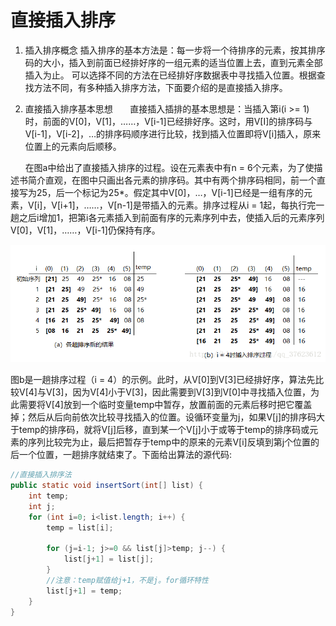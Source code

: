 # 直接插入排序

1. 插入排序概念
插入排序的基本方法是：每一步将一个待排序的元素，按其排序码的大小，插入到前面已经排好序的一组元素的适当位置上去，直到元素全部插入为止。
可以选择不同的方法在已经排好序数据表中寻找插入位置。根据查找方法不同，有多种插入排序方法，下面要介绍的是直接插入排序。

2. 直接插入排序基本思想
      直接插入插排的基本思想是：当插入第i(i >= 1)时，前面的V[0]，V[1]，……，V[i-1]已经排好序。这时，用V[I]的排序码与V[i-1]，V[i-2]，…的排序码顺序进行比较，找到插入位置即将V[i]插入，原来位置上的元素向后顺移。

      在图a中给出了直接插入排序的过程。设在元素表中有n = 6个元素，为了使描述书简介直观，在图中只画出各元素的排序码。其中有两个排序码相同，前一个直接写为25，后一个标记为25*。假定其中V[0]，…，V[i-1]已经是一组有序的元素，V[i]，V[i+1]，……，V[n-1]是带插入的元素。排序过程从i = 1起，每执行完一趟之后i增加1，把第i各元素插入到前面有序的元素序列中去，使插入后的元素序列V[0]，V[1]，……，V[i-1]仍保持有序。

![1](../images/1.png)

图b是一趟排序过程（i = 4）的示例。此时，从V[0]到V[3]已经排好序，算法先比较V[4]与V[3]，因为V[4]小于V[3]，因此需要到V[3]到V[0]中寻找插入位置，为此需要将V[4]放到一个临时变量temp中暂存，放置前面的元素后移时把它覆盖掉；然后从后向前依次比较寻找插入的位置。设循环变量为j，如果V[j]的排序码大于temp的排序码，就将V[j]后移，直到某一个V[j]小于或等于temp的排序码或元素的序列比较完为止，最后把暂存于temp中的原来的元素V[i]反填到第j个位置的后一个位置，一趟排序就结束了。下面给出算法的源代码:

```java
//直接插入排序法
public static void insertSort(int[] list) {
    int temp;
    int j;
    for (int i=0; i<list.length; i++) {
        temp = list[i];

        for (j=i-1; j>=0 && list[j]>temp; j--) {
            list[j+1] = list[j];
        }
        //注意：temp赋值给j+1，不是j。for循环特性
        list[j+1] = temp;
    }
}
```
